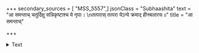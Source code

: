 +++
secondary_sources = [ "MSS_5557",]
jsonClass = "Subhaashita"
text = "आ समन्ताच् चतुर्दिक्षु सन्निकृष्टाश्च ये नृपाः।  \nतत्परास् तत्परा येऽन्ये क्रमाद् हीनबलारयः॥"
title = "आ समन्ताच्"

+++

<details><summary>Text</summary>

आ समन्ताच् चतुर्दिक्षु सन्निकृष्टाश्च ये नृपाः।  
तत्परास् तत्परा येऽन्ये क्रमाद् हीनबलारयः॥
</details>
